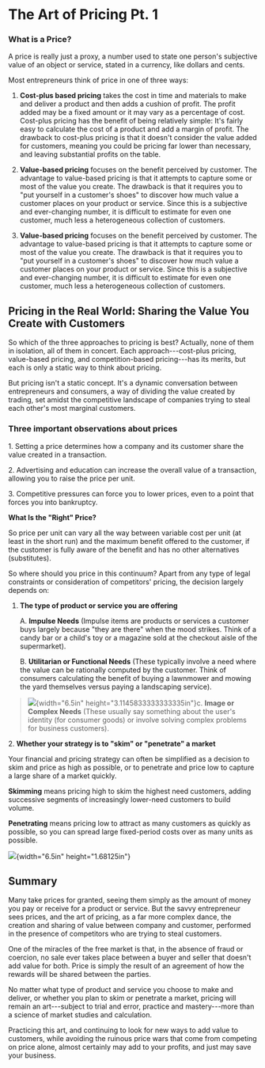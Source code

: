 # The Art of Pricing Pt. 1

### **What is a Price?**

A price is really just a proxy, a number used to state one person's
subjective value of an object or service, stated in a currency, like
dollars and cents.

Most entrepreneurs think of price in one of three ways:

1.  **Cost-plus based pricing** takes the cost in time and materials to
    make and deliver a product and then adds a cushion of profit. The
    profit added may be a fixed amount or it may vary as a percentage of
    cost. Cost-plus pricing has the benefit of being relatively simple:
    It's fairly easy to calculate the cost of a product and add a margin
    of profit. The drawback to cost-plus pricing is that it doesn't
    consider the value added for customers, meaning you could be pricing
    far lower than necessary, and leaving substantial profits on the
    table.

2.  **Value-based pricing** focuses on the benefit perceived by
    customer. The advantage to value-based pricing is that it attempts
    to capture some or most of the value you create. The drawback is
    that it requires you to "put yourself in a customer's shoes" to
    discover how much value a customer places on your product or
    service. Since this is a subjective and ever-changing number, it is
    difficult to estimate for even one customer, much less a
    heterogeneous collection of customers.

3.  **Value-based pricing** focuses on the benefit perceived by
    customer. The advantage to value-based pricing is that it attempts
    to capture some or most of the value you create. The drawback is
    that it requires you to "put yourself in a customer's shoes" to
    discover how much value a customer places on your product or
    service. Since this is a subjective and ever-changing number, it is
    difficult to estimate for even one customer, much less a
    heterogeneous collection of customers.

## Pricing in the Real World: Sharing the Value You Create with Customers

So which of the three approaches to pricing is best? Actually, none of
them in isolation, all of them in concert. Each approach---cost-plus
pricing, value-based pricing, and competition-based pricing---has its
merits, but each is only a static way to think about pricing.

But pricing isn't a static concept. It's a dynamic conversation between
entrepreneurs and consumers, a way of dividing the value created by
trading, set amidst the competitive landscape of companies trying to
steal each other's most marginal customers.

### **Three important observations about prices**

1\. Setting a price determines how a company and its customer share the
value created in a transaction.

2\. Advertising and education can increase the overall value of a
transaction, allowing you to raise the price per unit.

3\. Competitive pressures can force you to lower prices, even to a point
that forces you into bankruptcy.

**What Is the "Right" Price?**

So price per unit can vary all the way between variable cost per unit
(at least in the short run) and the maximum benefit offered to the
customer, if the customer is fully aware of the benefit and has no other
alternatives (substitutes).

So where should you price in this continuum? Apart from any type of
legal constraints or consideration of competitors' pricing, the decision
largely depends on:

1.  __The type of product or service you are offering__

    A.  **Impulse Needs** (Impulse items are products or services a
        customer buys largely because "they are there" when the mood
        strikes. Think of a candy bar or a child's toy or a magazine
        sold at the checkout aisle of the supermarket).

    B.  **Utilitarian or Functional Needs** (These typically involve a
        need where the value can be rationally computed by the customer.
        Think of consumers calculating the benefit of buying a lawnmower
        and mowing the yard themselves versus paying a landscaping
        service).

> ![](media/image7.tiff){width="6.5in" height="3.1145833333333335in"}c.
> **Image or Complex Needs** (These usually say something about the
> user's identity (for consumer goods) or involve solving complex
> problems for business customers).

2\. __Whether your strategy is to "skim" or "penetrate" a
market__

Your financial and pricing strategy can often be simplified as a
decision to skim and price as high as possible, or to penetrate and
price low to capture a large share of a market quickly.

**Skimming** means pricing high to skim the highest need customers,
adding successive segments of increasingly lower-need customers to build
volume.

**Penetrating** means pricing low to attract as many customers as
quickly as possible, so you can spread large fixed-period costs over as
many units as possible.

![](media/image8.tiff){width="6.5in" height="1.68125in"}

## Summary

Many take prices for granted, seeing them simply as the amount of money
you pay or receive for a product or service. But the savvy entrepreneur
sees prices, and the art of pricing, as a far more complex dance, the
creation and sharing of value between company and customer, performed in
the presence of competitors who are trying to steal customers.

One of the miracles of the free market is that, in the absence of fraud
or coercion, no sale ever takes place between a buyer and seller that
doesn't add value for both. Price is simply the result of an agreement
of how the rewards will be shared between the parties.

No matter what type of product and service you choose to make and
deliver, or whether you plan to skim or penetrate a market, pricing will
remain an art---subject to trial and error, practice and mastery---more
than a science of market studies and calculation.

Practicing this art, and continuing to look for new ways to add value to
customers, while avoiding the ruinous price wars that come from
competing on price alone, almost certainly may add to your profits, and
just may save your business.


